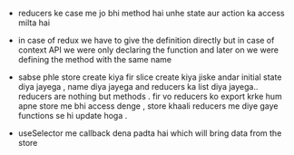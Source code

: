 - reducers ke case me jo bhi method hai unhe state aur action ka access milta hai
- in case of redux we have to give the definition directly but in case of context API we were only declaring the function and later on we were defining the method with the same name

- sabse phle store create kiya fir slice create  kiya jiske andar initial state diya jayega , name diya jayega and reducers ka list diya jayega.. reducers are nothing but methods . 
fir vo reducers ko export krke hum apne store me bhi access denge , store khaali reducers me diye gaye functions se hi update hoga .

- useSelector me callback dena padta hai which will bring data from the store
